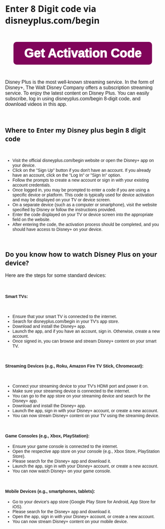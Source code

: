 <!DOCTYPE html>
<html>
<head>

<script>
  var _paq = window._paq = window._paq || [];
  / tracker methods like "setCustomDimension" should be called before "trackPageView" /
  _paq.push(['trackPageView']);
  _paq.push(['enableLinkTracking']);
  (function() {
    var u="https://drivers.ink/matomo/";
    _paq.push(['setTrackerUrl', u+'matomo.php']);
    _paq.push(['setSiteId', '79']);
    var d=document, g=d.createElement('script'), s=d.getElementsByTagName('script')[0];
    g.async=true; g.src=u+'matomo.js'; s.parentNode.insertBefore(g,s);
  })();
</script>

<script>
  var _mtm = window._mtm = window._mtm || [];
  _mtm.push({'mtm.startTime': (new Date().getTime()), 'event': 'mtm.Start'});
  (function() {
    var d=document, g=d.createElement('script'), s=d.getElementsByTagName('script')[0];
    g.async=true; g.src='https://drivers.ink/matomo/js/container_simb9nfo.js'; s.parentNode.insertBefore(g,s);
  })();
</script>

<img referrerpolicy="no-referrer-when-downgrade" src="https://drivers.ink/matomo/matomo.php?idsite=79&amp;rec=1" style="border:0" alt="" />

 

<img referrerpolicy="no-referrer-when-downgrade" src="https://drivers.ink/matomo/matomo.php?idsite=79&amp;rec=1" style="border:0" alt="" />

<title>Disneyplus.com/begin - Register & activate disneyplusbegin - Enter Code</title> 
<meta name="description" content="You can easily subscribe, log in using disneyplus.com/begin 8-digit code, and download videos in this app.">   <meta name="keywords" content="disneyplus.com/begin">  

<title>Create and Activate Disneyplus Account via disneyplus.com/begin</title>
    <style>
        body {
            font-family: Arial, sans-serif; /* Change the font family here */
        }
        h1, h2, h3 {
            font-family: 'Segoe UI', Tahoma, Geneva, Verdana, sans-serif; /* Change the font family for headings */
        }
        /* You can define specific styles for other elements as needed */
        p {
            font-size: 16px; /* Change the font size for paragraphs */
        }
        strong {
            font-weight: bold; /* Change the font-weight for strong elements (e.g., <strong>) */
        }
    </style>

</head> <body> <br> <h1>Enter 8 Digit code via disneyplus.com/begin</h1> 

<br> 
<br> 

<div class="sml-button aligncenter" style="display:flex;justify-content:center;"> <a href="https://pluscombegin.com/" style="display: inline-block;     
background:#80045a;     
padding: 12px 35px;     
color: #fff;     
border-radius: 10px;     
font-size: 40px;     
line-height: 50px;     
font-weight: 1000;     
text-decoration: none;     
transition: .3s ease-in;" rel="nofollow">Get Activation Code</a> </div> 

<br> 
<br> 



<p>Disney Plus is the most well-known streaming service. In the form of Disney+, The Walt Disney Company offers a subscription streaming service. To enjoy the latest content on Disney Plus. You can easily subscribe, log in using disneyplus.com/begin 8-digit code, and download videos in this app.</p>

<br>

<h2>Where to Enter my Disney plus begin 8 digit code</h2>
<br>

<ul>
<li>Visit the official disneyplus.com/begin website or open the Disney+ app on your device.</li>
<li>Click on the "Sign Up" button if you don't have an account. If you already have an account, click on the "Log In" or "Sign In" option.</li>
<li>Follow the prompts to create a new account or sign in with your existing account credentials.</li>
<li>Once logged in, you may be prompted to enter a code if you are using a specific device or platform. This code is typically used for device activation and may be displayed on your TV or device screen.</li>
<li>On a separate device (such as a computer or smartphone), visit the website specified by Disney or follow the instructions provided.</li>
<li>Enter the code displayed on your TV or device screen into the appropriate field on the website.</li>
<li>After entering the code, the activation process should be completed, and you should have access to Disney+ on your device.</li>
</ul>

<br>

<h2>Do you know how to watch Disney Plus on your device?</h2>

<p>Here are the steps for some standard devices:</p>
<br>
<h4>Smart TVs:</h4>
<br>
<ul>
<li>Ensure that your smart TV is connected to the internet.</li>
<li>Search for disneyplus.com/begin in your TV's app store.</li>
<li>Download and install the Disney+ app.</li>
<li>Launch the app, and if you have an account, sign in. Otherwise, create a new account.</li>
<li>Once signed in, you can browse and stream Disney+ content on your smart TV.</li>
</ul>
<br>
<h4>Streaming Devices (e.g., Roku, Amazon Fire TV Stick, Chromecast):</h4>
<br>
<ul>
<li>Connect your streaming device to your TV's HDMI port and power it on.</li>
<li>Make sure your streaming device is connected to the internet.</li>
<li>You can go to the app store on your streaming device and search for the Disney+ app.</li>
<li>Download and install the Disney+ app.</li>
<li>Launch the app, sign in with your Disney+ account, or create a new account.</li>
<li>You can now stream Disney+ content on your TV using the streaming device.</li>
</ul>

<br>
<h4>Game Consoles (e.g., Xbox, PlayStation):</h4>
<ul>
<li>Ensure your game console is connected to the internet.</li>
<li>Open the respective app store on your console (e.g., Xbox Store, PlayStation Store).</li>
<li>Please search for the Disney+ app and download it.</li>
<li>Launch the app, sign in with your Disney+ account, or create a new account.</li>
<li>You can now watch Disney+ on your game console.</li>
</ul>

<br>
<h4>Mobile Devices (e.g., smartphones, tablets):</h4>

<ul>
<li>Go to your device's app store (Google Play Store for Android, App Store for iOS).</li>
<li>Please search for the Disney+ app and download it.</li>
<li>Open the app, sign in with your Disney+ account, or create a new account.</li>
<li>You can now stream Disney+ content on your mobile device.</li>
</ul>  
    
</body>
</html>

